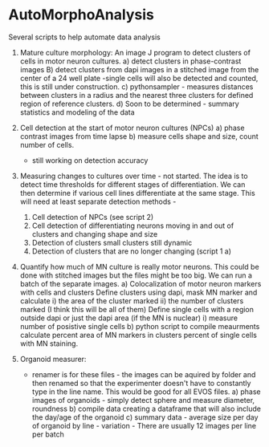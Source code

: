 # AutoMorphoAnalysis
Several scripts to help automate data analysis

1. Mature culture morphology: An image J program to detect clusters of cells in motor neuron cultures.
a) detect clusters in phase-contrast images
B) detect clusters from dapi images in a stitched image from the center of a 24 well plate
      -single cells will also be detected and counted, this is still under construction.
c) pythonsampler - measures distances between clusters in a radius and the nearest three clusters for
defined region of reference clusters.
d) Soon to be determined - summary statistics and modeling of the data

2. Cell detection at the start of motor neuron cultures (NPCs)
a) phase contrast images from time lapse
b) measure cells shape and size, count number of cells.  
    - still working on detection accuracy
    
3. Measuring  changes to cultures over time - not started.
The idea is to detect time thresholds for different stages of differentiation. 
We can then determine if various cell lines differentiate at the same stage.
This will need at least separate detection methods -
      1. Cell detection of NPCs (see script 2)
      2. Cell detection of differentiating neurons moving in and out of clusters and changing shape and size
      3. Detection of clusters small clusters still dynamic
      4. Detection of clusters that are no longer changing (script 1 a)
      
4. Quantify how much of MN culture is really motor neurons. 
    This could be done with stitched images but the files might be too big. We can run a batch of the separate images.
    a) Colocalization of motor neuron markers with cells and clusters
            Define clusters using dapi, mask MN marker and calculate 
                    i) the area of the cluster marked
                    ii) the number of clusters marked (I think this will be all of them)
            Define single cells with a region outside dapi or just the dapi area (if the MN is nuclear)
                    i) measure number of posistive single cells
   b) python script to compile meaurments calculate percent area of MN markers in clusters
      percent of single cells with MN staining.
                    
                    
5. Organoid measurer: 
      - renamer is for these files - the images can be aquired by folder and then renamed so that
      the experimenter doesn't have to constantly type in the line name.  This would be good for all EVOS
      files.
      a) phase images of organoids - simply detect sphere and measure diameter, roundness
      b) compile data creating a dataframe that will also include the day/age of the organoid
      c) summary data - average size per day of organoid by line - variation - There are usually 12 images
      per line per batch
      
      
      
      






